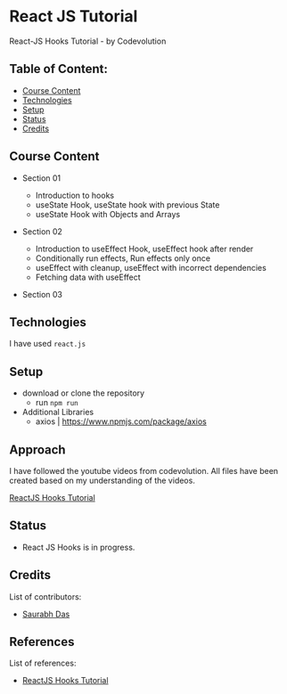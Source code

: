# React JS Tutorial

React-JS Hooks Tutorial - by Codevolution

## Table of Content:

- [Course Content](#course-content)
- [Technologies](#technologies)
- [Setup](#setup)
- [Status](#status)
- [Credits](#credits)

## Course Content

- Section 01
  - Introduction to hooks
  - useState Hook, useState hook with previous State
  - useState Hook with Objects and Arrays

- Section 02
  - Introduction to useEffect Hook, useEffect hook after render
  - Conditionally run effects, Run effects only once
  - useEffect with cleanup, useEffect with incorrect dependencies
  - Fetching data with useEffect

- Section 03

## Technologies

I have used `react.js`

## Setup

- download or clone the repository
  - run `npm run`
- Additional Libraries
  - axios | https://www.npmjs.com/package/axios
  
## Approach

I have followed the youtube videos from codevolution.
All files have been created based on my understanding of the videos.

[ReactJS Hooks Tutorial](https://youtube.com/playlist?list=PLC3y8-rFHvwisvxhZ135pogtX7_Oe3Q3A)

## Status

- React JS Hooks is in progress.

## Credits

List of contributors:

- [Saurabh Das](dsumansaurabh@gmail.com)

## References

List of references:

- [ReactJS Hooks Tutorial](https://youtube.com/playlist?list=PLC3y8-rFHvwisvxhZ135pogtX7_Oe3Q3A)
